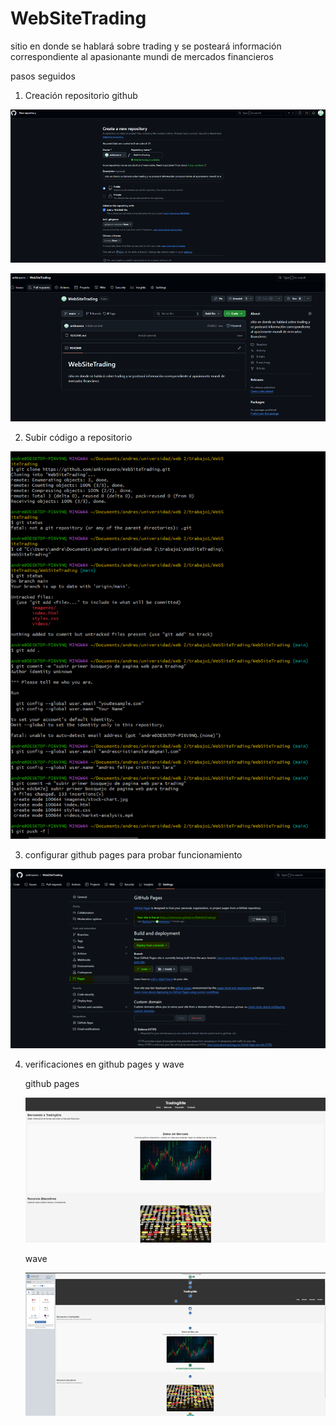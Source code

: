 # WebSiteTrading
sitio en donde se hablará sobre trading y se posteará información correspondiente al apasionante mundi de mercados financieros

pasos seguidos 

1. Creación repositorio github
  
![alt text](imagenes/image.png)
 
![alt text](imagenes/image-1.png)

2. Subir código a repositorio 
 
 ![alt text](imagenes/image-2.png)

3. configurar github pages para probar funcionamiento

![alt text](imagenes/image-3.png)

4. verificaciones en github pages y wave

    github pages

    ![alt text](imagenes/image-4.png)

    wave

    ![alt text](imagenes/image-5.png)